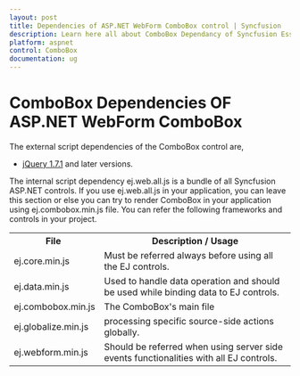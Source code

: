```yaml
---
layout: post
title: Dependencies of ASP.NET WebForm ComboBox control | Syncfusion
description: Learn here all about ComboBox Dependancy of Syncfusion Essential ASP.NET WebForm ComboBOX control, its elements, and more.
platform: aspnet
control: ComboBox
documentation: ug
---
```


# ComboBox Dependencies OF ASP.NET WebForm ComboBox

The external script dependencies of the ComboBox control are,

* [jQuery 1.7.1](http://jquery.com/) and later versions.

The internal script dependency ej.web.all.js is a bundle of all Syncfusion ASP.NET controls. If you use ej.web.all.js in your application, you can leave this section or else you can try to render ComboBox in your application using ej.combobox.min.js file. You can refer the following frameworks and controls in your project.

<table>
	<tr>
		<th>File </th>
		<th>Description / Usage </th>
	</tr>
	<tr>
		<td>ej.core.min.js</td>
		<td>Must be referred always before using all the EJ controls.</td>
	</tr>
	<tr>
		<td>ej.data.min.js</td>
		<td>Used to handle data operation and should be used while binding data to EJ controls.</td>
	</tr>
	<tr>
		<td>ej.combobox.min.js</td>
		<td>The ComboBox's main file</td>
	</tr>
	<tr>
		<td>ej.globalize.min.js</td>
		<td>processing specific source-side actions globally.</td>
	</tr>
    <tr>
		<td>ej.webform.min.js</td>
		<td>Should be referred when using server side events functionalities with all EJ controls.</td>
	</tr>
</table>
